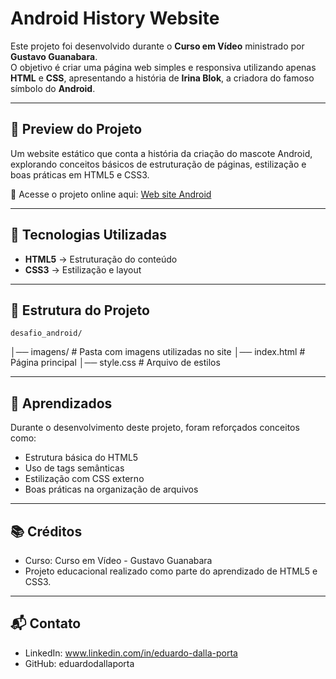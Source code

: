 # Android History Website

Este projeto foi desenvolvido durante o **Curso em Vídeo** ministrado por **Gustavo Guanabara**.  
O objetivo é criar uma página web simples e responsiva utilizando apenas **HTML** e **CSS**, apresentando a história de **Irina Blok**, a criadora do famoso símbolo do **Android**.

---

## 📸 Preview do Projeto
Um website estático que conta a história da criação do mascote Android, explorando conceitos básicos de estruturação de páginas, estilização e boas práticas em HTML5 e CSS3.

🔗 Acesse o projeto online aqui: <a href="https://eduardodallaporta.github.io/projeto-website-android/" target="_blank" class="externo">Web site Android</a>

---

## 🚀 Tecnologias Utilizadas
- **HTML5** → Estruturação do conteúdo  
- **CSS3** → Estilização e layout  

---

## 📂 Estrutura do Projeto
    desafio_android/
│── imagens/ # Pasta com imagens utilizadas no site
│── index.html # Página principal
│── style.css # Arquivo de estilos

---

## 🎯 Aprendizados
Durante o desenvolvimento deste projeto, foram reforçados conceitos como:
 - Estrutura básica do HTML5
 - Uso de tags semânticas
 - Estilização com CSS externo
 - Boas práticas na organização de arquivos

 ---

## 📚 Créditos
 - Curso: Curso em Vídeo - Gustavo Guanabara
 - Projeto educacional realizado como parte do aprendizado de HTML5 e CSS3.

---

 ## 📬 Contato
- LinkedIn: www.linkedin.com/in/eduardo-dalla-porta
- GitHub: eduardodallaporta
